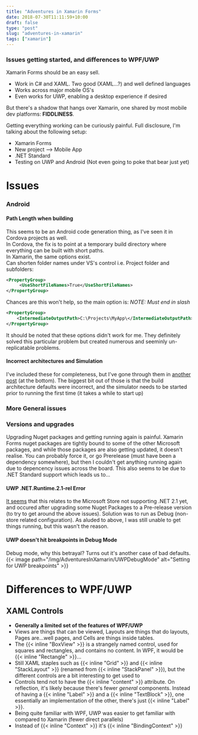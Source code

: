 ```yaml
---
title: "Adventures in Xamarin Forms"
date: 2018-07-30T11:11:59+10:00
draft: false
type: "post"
slug: "adventures-in-xamarin"
tags: ["xamarin"]
---
```


### Issues getting started, and differences to WPF/UWP

Xamarin Forms should be an easy sell.

- Work in C# and XAML. Two good (XAML...?) and well defined languages  
- Works across major mobile OS's  
- Even works for UWP, enabling a desktop experience if desired  

But there's a shadow that hangs over Xamarin, one shared by most mobile dev platforms: **FIDDLINESS**.  

<!--more-->  

Getting everything working can be curiously painful. Full disclosure, I'm talking about the following setup:

- Xamarin Forms  
- New project --> Mobile App  
- .NET Standard  
- Testing on UWP and Android (Not even going to poke that bear just yet)    

# Issues
### Android
#### Path Length when building
This seems to be an Android code generation thing, as I've seen it in Cordova projects as well.  
In Cordova, the fix is to point at a temporary build directory where everything can be built with short paths.  
In Xamarin, the same options exist.  
Can shorten folder names under VS's control i.e. Project folder and subfolders:
``` xml
<PropertyGroup>
	 <UseShortFileNames>True</UseShortFileNames> 
</PropertyGroup>
```  

Chances are this won't help, so the main option is: *NOTE: Must end in slash*
``` xml
<PropertyGroup> 
	<IntermediateOutputPath>C:\Projects\MyApp\</IntermediateOutputPath> 
</PropertyGroup>
```

It should be noted that these options didn't work for me. They definitely solved this particular problem but created numerous and seeminly un-replicatable problems.
<br>

#### Incorrect architectures and Simulation
I've included these for completeness, but I've gone through them in [another post](https://www.kaels-kabbage.com/post/xamarin-and-hyper-v/) (at the bottom).
The biggest bit out of those is that the build architecture defaults were incorrect, and the simulator needs to be started prior to running the first time (it takes a while to start up)
<br>  

### More General issues
### Versions and upgrades
Upgrading Nuget packages and getting running again is painful. Xamarin Forms nuget packages are tightly bound to some of the other Microsoft packages, and while those packages are also getting updated, it doesn't realise. You can probably force it, or go Prerelease (must have been a dependency somewhere), but then I couldn't get anything running again due to depencency issues across the board. This also seems to be due to .NET Standard support which leads us to...
<br>

#### UWP .NET.Runtime.2.1-rel Error
[It seems](https://doumer.me/how-to-resolve-microsoft-net-native-runtime-2-1-rel-not-found/) that this relates to the Microsoft Store not supporting .NET 2.1 yet, and occured after upgrading some Nuget Packages to a Pre-release version (to try to get around the above issues). Solution was to run as Debug (non-store related configuration). As aluded to above, I was still unable to get things running, but this wasn't the reason.
<br>

#### UWP doesn't hit breakpoints in Debug Mode
Debug mode, why this betrayal? Turns out it's another case of bad defaults.
{{< image path="/img/AdventuresInXamarin/UWPDebugMode" alt="Setting for UWP breakpoints" >}}


# Differences to WPF/UWP
## XAML Controls
- **Generally a limited set of the features of WPF/UWP**
- Views are things that can be viewed, Layouts are things that do layouts, Pages are...well pages, and Cells are things inside tables.  
- The {{< inline "BoxView" >}} is a strangely named control, used for squares and rectangles, and contains no content. In WPF, it would be {{< inline "Rectangle" >}}... 
- Still XAML staples such as {{< inline "Grid" >}} and {{< inline "StackLayout" >}} (renamed from {{< inline "StackPanel" >}}), but the different controls are a bit interesting to get used to
- Controls tend not to have the {{< inline "content" >}} attribute. On reflection, it's likely because there's fewer _general_ components. Instead of having a {{< inline "Label" >}}  and a {{< inline "TextBlock" >}}, one essentially an implementation of the other, there's just {{< inline "Label" >}}.  
- Being quite familiar with WPF, UWP was easier to get familiar with compared to Xamarin (fewer direct parallels)
- Instead of {{< inline "Context" >}} it's {{< inline "BindingContext" >}}  